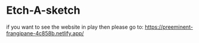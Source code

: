 # Etch-A-sketch

if you want to see the website in play then please go to:
https://preeminent-frangipane-4c858b.netlify.app/
